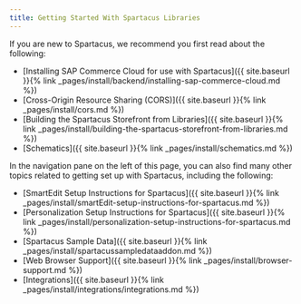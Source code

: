 ```yaml
---
title: Getting Started With Spartacus Libraries
---
```


If you are new to Spartacus, we recommend you first read about the following:

- [Installing SAP Commerce Cloud for use with Spartacus]({{ site.baseurl }}{% link _pages/install/backend/installing-sap-commerce-cloud.md %})
- [Cross-Origin Resource Sharing (CORS)]({{ site.baseurl }}{% link _pages/install/cors.md %})
- [Building the Spartacus Storefront from Libraries]({{ site.baseurl }}{% link _pages/install/building-the-spartacus-storefront-from-libraries.md %})
- [Schematics]({{ site.baseurl }}{% link _pages/install/schematics.md %})

In the navigation pane on the left of this page, you can also find many other topics related to getting set up with Spartacus, including the following:

- [SmartEdit Setup Instructions for Spartacus]({{ site.baseurl }}{% link _pages/install/smartEdit-setup-instructions-for-spartacus.md %})
- [Personalization Setup Instructions for Spartacus]({{ site.baseurl }}{% link _pages/install/personalization-setup-instructions-for-spartacus.md %})
- [Spartacus Sample Data]({{ site.baseurl }}{% link _pages/install/spartacussampledataaddon.md %})
- [Web Browser Support]({{ site.baseurl }}{% link _pages/install/browser-support.md %})
- [Integrations]({{ site.baseurl }}{% link _pages/install/integrations/integrations.md %})
